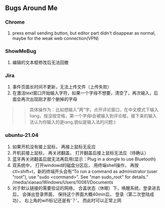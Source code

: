 ## Bugs Around Me

### Chrome 
1. press email sending button, but editor part didn't disappear as normal, maybe for the weak web connection(VPN)

### ShowMeBug
1. 编辑的文本框修改后无法回撤

### Jira
1. 事件页面长时间不更新，无法上传文件（上传失败）
2. 在激活text窗口开始输入字符，如果一个字母不想要，清空了，再次输入，后面会再次出现刚才那个删掉的字母
>> 具体操作为：比如想输入“两”字。点开评论窗口，在中文模式下输入liang，按没按空格，第一个字母l会被输入到评论框，接下来的输入法认为你输入的是iang,貌似是输入法的问题:)

### ubuntu-21.04
1. 如果开机没有接上鼠标， 再接上鼠标无反应
2. 开机前接上鼠标， 再关闭翻盖， 打开翻盖后接上鼠标无法应（待确认）
3. 蓝牙再关闭翻盖后就无法再启用(显示：Plug in a dongle to use Bluetooth)
4. 双系统中， 打开windowd的磁盘分区后， 用终端shell操作， 再按ctl+shift+t，新的终端开头会有“To run a command as administrator (user "root"), use "sudo \<command\>".
See "man sudo_root" for details.”
/media/xiaoao/Windows/Users/10061/Documents
5. 对于默认链接的需要验证的网络， 合盖状态（休眠）下，唤醒系统，登录进去后， 会弹出登录界面， 保持这个界面大概40min后， 登录（第二次登陆成功）， 右上角的wifi标记还是有‘？’， 而此时可以正常上网